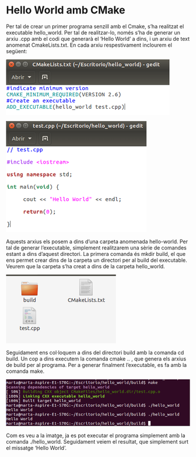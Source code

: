 # Hello World amb CMake

Per tal de crear un primer programa senzill amb el Cmake, s’ha realitzat el executable hello_world. Per tal de realitzar-lo, només s’ha de generar un arxiu  .cpp amb el codi que generarà el ‘Hello World’ a dins, i un arxiu de text anomenat CmakeLists.txt. En cada arxiu respestivament inclourem el següent:

![alt text](imatges/i1.png)

![alt text](imatges/i2.png)

Aquests arxius els posem a dins d’una carpeta anomenada hello-world. Per tal de generar l’executable, simplement realitzarem una sèrie de comandes estant a dins d’aquest directori. 
La primera comanda és mkdir build, el que ens permet crear dins de la carpeta un directori per al build del executable. Veurem que la carpeta s’ha creat a dins de la carpeta hello_world.

![alt text](imatges/i3.png)

Seguidament ens col·loquem a dins del directori build amb la comanda cd build. Un cop a dins executem la comanda cmake .. , que genera els arxius de build per al programa. Per a generar finalment l’executable, es fa amb la comanda make.

![alt text](imatges/i4.png)

Com es veu a la imatge, ja es pot executar el programa simplement amb la comanda ./hello_world. Seguidament veiem el resultat, que simplement surt el missatge ‘Hello World’.
